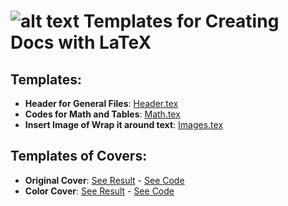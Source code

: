 # ![alt text](https://secure.gravatar.com/blavatar/4560c02ab420ca3cefc52ab44e8aefc1?s=32) Templates for Creating Docs with LaTeX

## Templates: 
- **Header for General Files**: [Header.tex](MyHeaderForHugeFiles.tex)
- **Codes for Math and Tables**: [Math.tex](Math.tex)
- **Insert Image of Wrap it around text**: [Images.tex](Images.tex)


## Templates of Covers:
- **Original Cover**: [See Result](CoverBlackAndWhite.pdf) - [See Code](CoverBlackAndWhite.tex)
- **Color Cover**: [See Result](CoverColor.pdf) - [See Code](CoverColor.tex)
